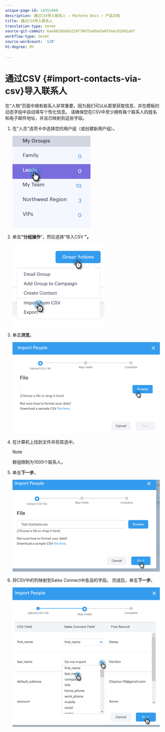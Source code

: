 ```yaml
---
unique-page-id: 14352468
description: 通过CSV导入联系人 — Marketo Docs — 产品文档
title: 通过CSV导入联系人
translation-type: tm+mt
source-git-commit: 6ae882dddda220f7067babbe5a057eec82601abf
workflow-type: tm+mt
source-wordcount: '120'
ht-degree: 0%

---
```



# 通过CSV {#import-contacts-via-csv}导入联系人

在“人物”页面中拥有联系人非常重要，因为我们可以从那里获取信息，并在模板的动态字段中自动填写个性化信息。 请确保您在CSV中至少拥有每个联系人的姓名和电子邮件地址，并且已映射到这些字段。

1. 在“人员”选项卡中选择您的用户组（或创建新用户组）。

   ![](assets/one.png)

1. 单击&#x200B;**“分组操作**”，然后选择“导入CSV **”。**

   ![](assets/two.png)

1. 单击&#x200B;**浏览**。

   ![](assets/three.png)

1. 在计算机上找到文件并将其选中。

   >[!NOTE]
   >
   >群组限制为1000个联系人。

1. 单击&#x200B;**下一步**。

   ![](assets/four.png)

1. 将CSV中的列映射到Sales Connect中各自的字段。 完成后，单击&#x200B;**下一步**。

   ![](assets/five.png)
